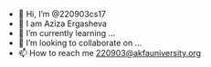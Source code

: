 - 👋 Hi, I’m @220903cs17
- 👀 I am Aziza Ergasheva
- 🌱 I’m currently learning ...
- 💞️ I’m looking to collaborate on ...
- 📫 How to reach me 220903@akfauniversity.org

<!---
220903cs17/220903cs17 is a ✨ special ✨ repository because its `README.md` (this file) appears on your GitHub profile.
You can click the Preview link to take a look at your changes.
--->
